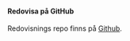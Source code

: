#### Redovisa på GitHub

Redovisnings repo finns på
[Github](https://github.com/henrikfredriksson/design).
